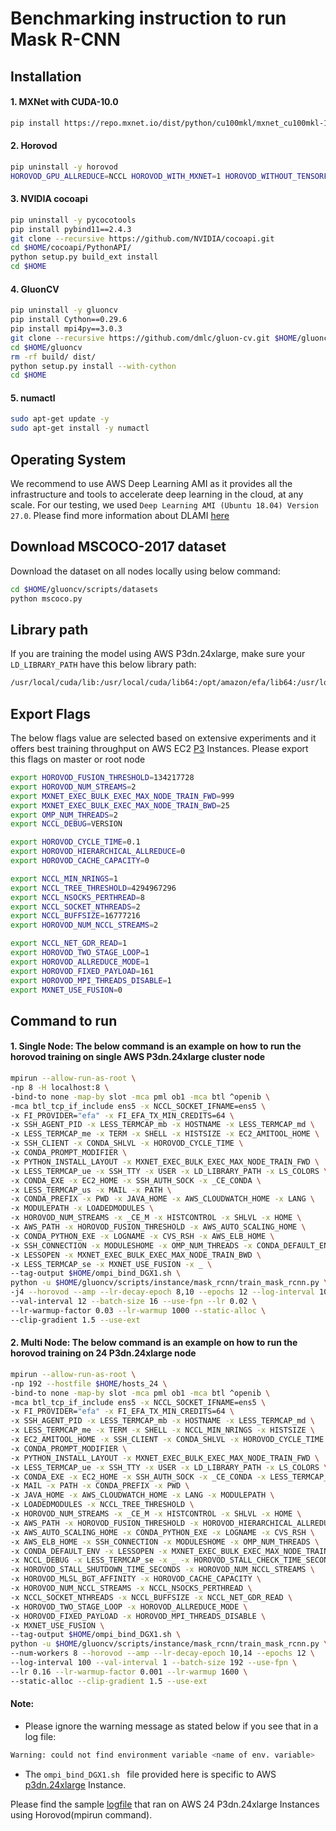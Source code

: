 # Benchmarking instruction to run Mask R-CNN

## Installation

#### 1. MXNet with CUDA-10.0
```bash
pip install https://repo.mxnet.io/dist/python/cu100mkl/mxnet_cu100mkl-1.6.0b20191230-py2.py3-none-manylinux1_x86_64.whl
```

#### 2. Horovod
```bash
pip uninstall -y horovod
HOROVOD_GPU_ALLREDUCE=NCCL HOROVOD_WITH_MXNET=1 HOROVOD_WITHOUT_TENSORFLOW=1 HOROVOD_WITHOUT_PYTORCH=1 pip install --no-cache-dir horovod==0.19.0
```

#### 3. NVIDIA cocoapi
```bash
pip uninstall -y pycocotools
pip install pybind11==2.4.3
git clone --recursive https://github.com/NVIDIA/cocoapi.git
cd $HOME/cocoapi/PythonAPI/
python setup.py build_ext install
cd $HOME
```

#### 4. GluonCV
```bash
pip uninstall -y gluoncv
pip install Cython==0.29.6
pip install mpi4py==3.0.3
git clone --recursive https://github.com/dmlc/gluon-cv.git $HOME/gluoncv
cd $HOME/gluoncv
rm -rf build/ dist/
python setup.py install --with-cython
cd $HOME
```

#### 5. numactl
```bash
sudo apt-get update -y
sudo apt-get install -y numactl
```

## Operating System
We recommend to use AWS Deep Learning AMI as it provides all the infrastructure and tools to 
accelerate deep learning in the cloud, at any scale. For our testing, 
we used `Deep Learning AMI (Ubuntu 18.04) Version 27.0`. 
Please find more information about DLAMI [here](https://docs.aws.amazon.com/dlami/latest/devguide/options.html)

## Download MSCOCO-2017 dataset
Download the dataset on all nodes locally using below command:
```bash
cd $HOME/gluoncv/scripts/datasets
python mscoco.py
```

## Library path
If you are training the model using AWS P3dn.24xlarge, make sure your `LD_LIBRARY_PATH` have this below library path:
```bash
/usr/local/cuda/lib:/usr/local/cuda/lib64:/opt/amazon/efa/lib64:/usr/local/mpi/lib:/home/ec2-user/nccl/build/lib:/home/ec2-user/aws-ofi-nccl/install/lib
```

## Export Flags
The below flags value are selected based on extensive experiments and it offers best training throughput 
on AWS EC2 [P3](https://aws.amazon.com/ec2/instance-types/p3/) Instances. Please export this flags on master or root node
```bash
export HOROVOD_FUSION_THRESHOLD=134217728
export HOROVOD_NUM_STREAMS=2
export MXNET_EXEC_BULK_EXEC_MAX_NODE_TRAIN_FWD=999
export MXNET_EXEC_BULK_EXEC_MAX_NODE_TRAIN_BWD=25
export OMP_NUM_THREADS=2
export NCCL_DEBUG=VERSION

export HOROVOD_CYCLE_TIME=0.1
export HOROVOD_HIERARCHICAL_ALLREDUCE=0
export HOROVOD_CACHE_CAPACITY=0

export NCCL_MIN_NRINGS=1
export NCCL_TREE_THRESHOLD=4294967296
export NCCL_NSOCKS_PERTHREAD=8
export NCCL_SOCKET_NTHREADS=2
export NCCL_BUFFSIZE=16777216
export HOROVOD_NUM_NCCL_STREAMS=2

export NCCL_NET_GDR_READ=1 
export HOROVOD_TWO_STAGE_LOOP=1
export HOROVOD_ALLREDUCE_MODE=1
export HOROVOD_FIXED_PAYLOAD=161
export HOROVOD_MPI_THREADS_DISABLE=1
export MXNET_USE_FUSION=0
```

## Command to run

#### 1. Single Node: The below command is an example on how to run the horovod training on single AWS P3dn.24xlarge cluster node
```bash
mpirun --allow-run-as-root \
-np 8 -H localhost:8 \
-bind-to none -map-by slot -mca pml ob1 -mca btl ^openib \
-mca btl_tcp_if_include ens5 -x NCCL_SOCKET_IFNAME=ens5 \
-x FI_PROVIDER="efa" -x FI_EFA_TX_MIN_CREDITS=64 \
-x SSH_AGENT_PID -x LESS_TERMCAP_mb -x HOSTNAME -x LESS_TERMCAP_md \
-x LESS_TERMCAP_me -x TERM -x SHELL -x HISTSIZE -x EC2_AMITOOL_HOME \
-x SSH_CLIENT -x CONDA_SHLVL -x HOROVOD_CYCLE_TIME \
-x CONDA_PROMPT_MODIFIER \
-x PYTHON_INSTALL_LAYOUT -x MXNET_EXEC_BULK_EXEC_MAX_NODE_TRAIN_FWD \
-x LESS_TERMCAP_ue -x SSH_TTY -x USER -x LD_LIBRARY_PATH -x LS_COLORS \
-x CONDA_EXE -x EC2_HOME -x SSH_AUTH_SOCK -x _CE_CONDA \
-x LESS_TERMCAP_us -x MAIL -x PATH \
-x CONDA_PREFIX -x PWD -x JAVA_HOME -x AWS_CLOUDWATCH_HOME -x LANG \
-x MODULEPATH -x LOADEDMODULES \
-x HOROVOD_NUM_STREAMS -x _CE_M -x HISTCONTROL -x SHLVL -x HOME \
-x AWS_PATH -x HOROVOD_FUSION_THRESHOLD -x AWS_AUTO_SCALING_HOME \
-x CONDA_PYTHON_EXE -x LOGNAME -x CVS_RSH -x AWS_ELB_HOME \
-x SSH_CONNECTION -x MODULESHOME -x OMP_NUM_THREADS -x CONDA_DEFAULT_ENV \
-x LESSOPEN -x MXNET_EXEC_BULK_EXEC_MAX_NODE_TRAIN_BWD \
-x LESS_TERMCAP_se -x MXNET_USE_FUSION -x _ \
--tag-output $HOME/ompi_bind_DGX1.sh \
python -u $HOME/gluoncv/scripts/instance/mask_rcnn/train_mask_rcnn.py \
-j4 --horovod --amp --lr-decay-epoch 8,10 --epochs 12 --log-interval 100 \
--val-interval 12 --batch-size 16 --use-fpn --lr 0.02 \
--lr-warmup-factor 0.03 --lr-warmup 1000 --static-alloc \
--clip-gradient 1.5 --use-ext
```

#### 2. Multi Node: The below command is an example on how to run the horovod training on 24 P3dn.24xlarge node
```bash
mpirun --allow-run-as-root \
-np 192 --hostfile $HOME/hosts_24 \
-bind-to none -map-by slot -mca pml ob1 -mca btl ^openib \
-mca btl_tcp_if_include ens5 -x NCCL_SOCKET_IFNAME=ens5 \
-x FI_PROVIDER="efa" -x FI_EFA_TX_MIN_CREDITS=64 \
-x SSH_AGENT_PID -x LESS_TERMCAP_mb -x HOSTNAME -x LESS_TERMCAP_md \
-x LESS_TERMCAP_me -x TERM -x SHELL -x NCCL_MIN_NRINGS -x HISTSIZE \
-x EC2_AMITOOL_HOME -x SSH_CLIENT -x CONDA_SHLVL -x HOROVOD_CYCLE_TIME \
-x CONDA_PROMPT_MODIFIER \
-x PYTHON_INSTALL_LAYOUT -x MXNET_EXEC_BULK_EXEC_MAX_NODE_TRAIN_FWD \
-x LESS_TERMCAP_ue -x SSH_TTY -x USER -x LD_LIBRARY_PATH -x LS_COLORS \
-x CONDA_EXE -x EC2_HOME -x SSH_AUTH_SOCK -x _CE_CONDA -x LESS_TERMCAP_us \
-x MAIL -x PATH -x CONDA_PREFIX -x PWD \
-x JAVA_HOME -x AWS_CLOUDWATCH_HOME -x LANG -x MODULEPATH \
-x LOADEDMODULES -x NCCL_TREE_THRESHOLD \
-x HOROVOD_NUM_STREAMS -x _CE_M -x HISTCONTROL -x SHLVL -x HOME \
-x AWS_PATH -x HOROVOD_FUSION_THRESHOLD -x HOROVOD_HIERARCHICAL_ALLREDUCE \
-x AWS_AUTO_SCALING_HOME -x CONDA_PYTHON_EXE -x LOGNAME -x CVS_RSH \
-x AWS_ELB_HOME -x SSH_CONNECTION -x MODULESHOME -x OMP_NUM_THREADS \
-x CONDA_DEFAULT_ENV -x LESSOPEN -x MXNET_EXEC_BULK_EXEC_MAX_NODE_TRAIN_BWD \
-x NCCL_DEBUG -x LESS_TERMCAP_se -x _ -x HOROVOD_STALL_CHECK_TIME_SECONDS \
-x HOROVOD_STALL_SHUTDOWN_TIME_SECONDS -x HOROVOD_NUM_NCCL_STREAMS \
-x HOROVOD_MLSL_BGT_AFFINITY -x HOROVOD_CACHE_CAPACITY \
-x HOROVOD_NUM_NCCL_STREAMS -x NCCL_NSOCKS_PERTHREAD \
-x NCCL_SOCKET_NTHREADS -x NCCL_BUFFSIZE -x NCCL_NET_GDR_READ \
-x HOROVOD_TWO_STAGE_LOOP -x HOROVOD_ALLREDUCE_MODE \
-x HOROVOD_FIXED_PAYLOAD -x HOROVOD_MPI_THREADS_DISABLE \
-x MXNET_USE_FUSION \
--tag-output $HOME/ompi_bind_DGX1.sh \
python -u $HOME/gluoncv/scripts/instance/mask_rcnn/train_mask_rcnn.py \
--num-workers 8 --horovod --amp --lr-decay-epoch 10,14 --epochs 12 \
--log-interval 100 --val-interval 1 --batch-size 192 --use-fpn \
--lr 0.16 --lr-warmup-factor 0.001 --lr-warmup 1600 \
--static-alloc --clip-gradient 1.5 --use-ext
```

#### Note:
- Please ignore the warning message as stated below if you see that in a log file:
```bash
Warning: could not find environment variable <name of env. variable>
```
- The `ompi_bind_DGX1.sh ` file provided here is specific to AWS [p3dn.24xlarge](https://aws.amazon.com/ec2/instance-types/p3/) Instance.

Please find the sample [logfile](https://github.com/dmlc/web-data/tree/master/gluoncv/logs/instance/mask_rcnn_fpn_resnet50_v1b_coco_train_horovod_24_p3dn24xlarge.log) that ran on AWS 24 P3dn.24xlarge Instances using Horovod(mpirun command).